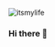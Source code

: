 ![itsmylife](https://user-images.githubusercontent.com/35400605/166424049-95c2e32e-b17c-4762-9551-338eae8c1b68.png)


### Hi there 👋

<!--![Uploading itsmylife.png…]()

**DanilGorbunov/DanilGorbunov** is a ✨ _special_ ✨ repository because its `README.md` (this file) appears on your GitHub profile.

Here are some ideas to get you started:

- 🔭 I’m currently working on ...
- 🌱 I’m currently learning ...
- 👯 I’m looking to collaborate on ...
- 🤔 I’m looking for help with ...
- 💬 Ask me about ...
- 📫 How to reach me: ...
- 😄 Pronouns: ...
- ⚡ Fun fact: ...
-->

